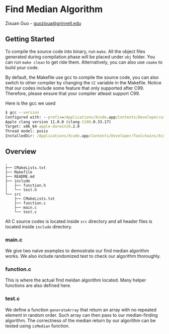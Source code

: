 # Find Median Algorithm
Zixuan Guo - guozixua@grinnell.edu

## Getting Started
To compile the source code into binary, run ```make```. All the object files generated during compilation phase will be placed under ```obj``` folder. You can run ```make clean``` to get ride them. Alternatively, you can also use ```cmake``` to build your code.

By default, the Makefile use gcc to compile the source code, you can also switch to other compiler by changing the ```CC``` variable in the Makefile. Notice that our codes include some feature that only supported after C99. Therefore, please ensure that your compiler atleast support C99.

Here is the gcc we used
```cmd
$ gcc --version
Configured with: --prefix=/Applications/Xcode.app/Contents/Developer/usr --with-gxx-include-dir=/Applications/Xcode.app/Contents/Developer/Platforms/MacOSX.platform/Developer/SDKs/MacOSX.sdk/usr/include/c++/4.2.1
Apple clang version 11.0.0 (clang-1100.0.33.17)
Target: x86_64-apple-darwin19.2.0
Thread model: posix
InstalledDir: /Applications/Xcode.app/Contents/Developer/Toolchains/XcodeDefault.xctoolchain/usr/bin
```

## Overview
```
.
├── CMakeLists.txt
├── Makefile
├── README.md
├── include
│   ├── function.h
│   └── test.h
└── src
    ├── CMakeLists.txt
    ├── function.c
    ├── main.c
    └── test.c
```
All C source codes is located inside ```src``` directory and all header files is located inside ```include``` directory.

### main.c
We give two naive examples to demostrate our find median algorithm works. We also include randomized test to check our algorithm thoroughly. 

### function.c
This is where the actual find meidan algorithm located. Many helper functions are also defined here.

### test.c
We define a function ```generateArray``` that return an array with no repeated element in random order. Such array can then pass to our median-finding algorithm. The correctness of the median return by our algorithm can be tested using ```isMedian``` function.
